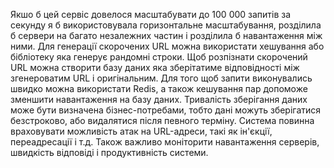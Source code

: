 Якшо б цей сервіс довелося масштабувати до 100 000 запитів за секунду я б використовувала горизонтальне масштабування,
розділила б сервери на багато незалежних частин і розділила б навантаження між ними. Для генерації скорочених URL
можна використати хешування або бібліотеку яка генерує рандомні строки. Щоб розпізнати скорочений URL можна створити
базу даних яка зберітатиме відповідності між згенероватим URL і оригінальним. Для того щоб запити виконувались 
швидко можна використати Redis, а також кешування пар допоможе зменшити навантаження на базу даних. Тривалість 
зберігання даних може бути визначена бізнес-потребами, тобто дані можуть зберігатися безстроково, або видалятися 
після певного терміну. Система повинна враховувати можливість атак на URL-адреси, такі як ін'єкції, переадресації
і т.д. Також важливо моніторити навантаження серверів, швидкість відповіді і продуктивність системи.